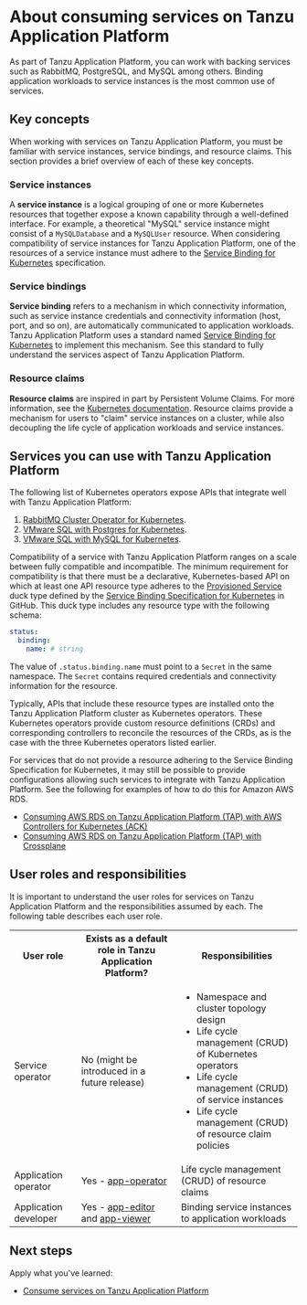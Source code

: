 # About consuming services on Tanzu Application Platform

As part of Tanzu Application Platform, you can work with backing services such as
RabbitMQ, PostgreSQL, and MySQL among others. Binding application workloads to service instances
is the most common use of services.

## <a id="stk-concepts"></a> Key concepts

When working with services on Tanzu Application Platform, you must be familiar
with service instances, service bindings, and resource claims.
This section provides a brief overview of each of these key concepts.

### <a id="service-instances"></a>Service instances

A **service instance** is a logical grouping of one or more Kubernetes resources that together expose a known capability through a well-defined interface. For example, a theoretical "MySQL" service instance might consist of a `MySQLDatabase` and a `MySQLUser` resource. When considering compatibility of service instances for Tanzu Application Platform, one of the resources of a service instance must adhere to the [Service Binding for Kubernetes](https://servicebinding.io/) specification.

### <a id="service-bindings"></a>Service bindings

**Service binding** refers to a mechanism in which connectivity information, such as service instance credentials and connectivity information (host, port, and so on), are automatically communicated to application workloads.
Tanzu Application Platform uses a standard named [Service Binding for Kubernetes](https://servicebinding.io/) to implement this mechanism. See this standard to fully understand the services aspect of Tanzu Application Platform.

### <a id="resource-claims"></a>Resource claims

**Resource claims** are inspired in part by Persistent Volume Claims. For more information, see the [Kubernetes documentation](https://kubernetes.io/docs/concepts/storage/persistent-volumes/).
Resource claims provide a mechanism for users to "claim" service instances
on a cluster, while also decoupling the life cycle of application workloads and service instances.

## <a id="stk-available-services"></a> Services you can use with Tanzu Application Platform

The following list of Kubernetes operators expose APIs that integrate well with Tanzu Application Platform:

1. [RabbitMQ Cluster Operator for Kubernetes](https://docs.vmware.com/en/VMware-RabbitMQ-for-Kubernetes/index.html).
2. [VMware SQL with Postgres for Kubernetes](https://docs.vmware.com/en/VMware-SQL-with-Postgres-for-Kubernetes/index.html).
3. [VMware SQL with MySQL for Kubernetes](https://docs.vmware.com/en/VMware-SQL-with-MySQL-for-Kubernetes/index.html).

Compatibility of a service with Tanzu Application Platform ranges on a scale
between fully compatible and incompatible. The minimum requirement for compatibility is that there must be a declarative,
Kubernetes-based API on which at least one API resource type adheres to the
[Provisioned Service](https://github.com/servicebinding/spec#provisioned-service)
duck type defined by the [Service Binding Specification for Kubernetes](https://github.com/servicebinding/spec) in GitHub. This duck type includes any resource type with the following schema:

```yaml
status:
  binding:
    name: # string
```

The value of `.status.binding.name` must point to a `Secret` in the same namespace.
The `Secret` contains required credentials and connectivity information for the resource.

Typically, APIs that include these resource types are installed onto the Tanzu Application Platform
cluster as Kubernetes operators.
These Kubernetes operators provide custom resource definitions (CRDs) and corresponding controllers to reconcile
the resources of the CRDs, as is the case with the three Kubernetes operators listed earlier.

For services that do not provide a resource adhering to the Service Binding Specification for Kubernetes, it may still
be possible to provide configurations allowing such services to integrate with Tanzu Application Platform. See the following
for examples of how to do this for Amazon AWS RDS.

* [Consuming AWS RDS on Tanzu Application Platform (TAP) with AWS Controllers for Kubernetes (ACK)](https://docs.vmware.com/en/Services-Toolkit-for-VMware-Tanzu-Application-Platform/0.7/svc-tlk/GUID-usecases-consuming_aws_rds_with_ack.html)
* [Consuming AWS RDS on Tanzu Application Platform (TAP) with Crossplane](https://docs.vmware.com/en/Services-Toolkit-for-VMware-Tanzu-Application-Platform/0.7/svc-tlk/GUID-usecases-consuming_aws_rds_with_crossplane.html)

## <a id="stk-user-roles"></a> User roles and responsibilities

It is important to understand the user roles for services on Tanzu Application Platform
and the responsibilities assumed by each. The following table describes
each user role.

<table class="nice">
  <th><strong>User role</strong></th>
  <th><strong>Exists as a default role in Tanzu Application Platform?</strong></th>
  <th><strong>Responsibilities</strong></th>
  <tr>
    <td>Service operator</td>
    <td>No (might be introduced in a future release)</td>
    <td>
      <ul>
        <li>Namespace and cluster topology design</li>
        <li>Life cycle management (CRUD) of Kubernetes operators</li>
        <li>Life cycle management (CRUD) of service instances</li>
        <li>Life cycle management (CRUD) of resource claim policies</li>
      </ul>
    </td>
  </tr>
  <tr>
    <td>Application operator</td>
    <td>
      Yes - <a href="../authn-authz/role-descriptions.md#app-operator">app-operator</a>
    </td>
    <td>Life cycle management (CRUD) of resource claims</td>
  </tr>
  <tr>
    <td>Application developer</td>
    <td>
      Yes - <a href="../authn-authz/role-descriptions.md#app-editor">app-editor</a>
      and <a href="../authn-authz/role-descriptions.md#app-viewer">app-viewer</a>
    </td>
    <td>Binding service instances to application workloads</td>
  </tr>
</table>

## Next steps

Apply what you've learned:

- [Consume services on Tanzu Application Platform](consume-services.md)
